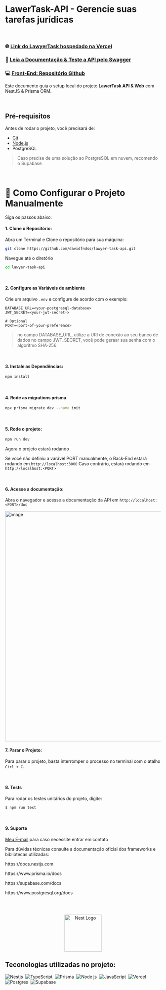 # LawerTask-API - Gerencie suas tarefas jurídicas

<br>


### 🌐 [Link do LawyerTask hospedado na Vercel](https://lawyertaskon.vercel.app)
### 📄 [Leia a Documentação & Teste a API pelo Swagger](https://lawyertaskapi.vercel.app/doc)
### 💻 [Front-End: Repositório Github](https://github.com/davidfndss/lawyer-task-front)




Este documento guia o setup local do projeto **LawerTask API & Web** com NestJS & Prisma ORM.

<br>

## Pré-requisitos

Antes de rodar o projeto, você precisará de:

- [Git](https://git-scm.com/downloads)
- [Node.js](https://nodejs.org/en/download)
- PostgreSQL

> Caso precise de uma solução ao PostgreSQL em nuvem, recomendo o Supabase

<br>

# 🔧 Como Configurar o Projeto Manualmente 
Siga os passos abaixo:

#### 1. Clone o Repositório:

Abra um Terminal e Clone o repositório para sua máquina:

```bash
git clone https://github.com/davidfndss/lawyer-task-api.git
```

Navegue até o diretório

```sh
cd lawyer-task-api
```

<br>

#### 2. Configure as Variáveis de ambiente

Crie um arquivo `.env` e configure de acordo com o exemplo: 

```env
DATABASE_URL=<your-postgresql-database>
JWT_SECRET=<your-jwt-secret->

# Optional
PORT=<port-of-your-preference>
```

> no campo DATABASE_URL, utilize a URI de conexão ao seu banco de dados
>no campo JWT_SECRET, você pode geraar sua senha com o algoritmo SHA-256

<br>

#### 3. Instale as Dependências:

```sh
npm install
```

<br>

#### 4. Rode as migrations prisma

```sh
npx prisma migrate dev --name init
```

<br>

#### 5. Rode o projeto:

```sh
npm run dev
```

Agora o projeto estará rodando

Se você não definiu a varável PORT manualmente, o Back-End estará rodando em `http://localhost:3000`
Caso contrário, estará rodando em `http://localhost:<PORT>`


<br>

#### 6. Acesse a documentação:

Abra o navegador e acesse a documentação da API em `http://localhost:<PORT>/doc`

<img width="1526" height="742" alt="image" src="https://github.com/user-attachments/assets/cbc464ce-57a8-43af-8dcc-5a7ff6d68dba" />

<br>

#### 7. Parar o Projeto:

Para parar o projeto, basta interromper o processo no terminal com o atalho `Ctrl + C`.

<br>

#### 8. Tests

Para rodar os testes unitários do projeto, digite:

```bash
$ npm run test
```

<br>

#### 9. Suporte

[Meu E-mail](mailto:davidfndssdev@gmail.com) para caso necessite entrar em contato

Para dúvidas técnicas consulte a documentação oficial dos frameworks e bibliotecas utilizadas:

<p>https://docs.nestjs.com</p>
<p>https://www.prisma.io/docs</p>
<p>https://supabase.com/docs</p>
<p>https://www.postgresql.org/docs</p>

<br>
<br>

<p align="center">
  <a href="http://nestjs.com/" target="blank"><img src="https://nestjs.com/img/logo-small.svg" width="120" alt="Nest Logo" /></a>
</p>

[circleci-image]: https://img.shields.io/circleci/build/github/nestjs/nest/master?token=abc123def456
[circleci-url]: https://circleci.com/gh/nestjs/nest

## Teconologias utilizadas no projeto:

![Nestjs](https://img.shields.io/badge/nestjs-purple?style=for-the-badge&logo=nestjs&logoColor=white)&nbsp;
![TypeScript](https://img.shields.io/badge/TypeScript-1572B6?style=for-the-badge&logo=typescript&logoColor=white)&nbsp;
![Prisma](https://img.shields.io/badge/Prisma-gray?style=for-the-badge&logo=prisma&logoColor=white)&nbsp;
![Node js](https://img.shields.io/badge/node.js-%234ea94b.svg?style=for-the-badge&logo=node.js&logoColor=white)&nbsp;
![JavaScript](https://img.shields.io/badge/JavaScript-F7DF1E?style=for-the-badge&logo=javascript&logoColor=black)&nbsp;
![Vercel](https://img.shields.io/badge/Vercel-000000?style=for-the-badge&logo=vercel&logoColor=white)&nbsp;
![Postgres](https://img.shields.io/badge/PostgreSQL-316192?style=for-the-badge&logo=postgresql&logoColor=white)&nbsp;
![Supabase](https://img.shields.io/badge/Supabase-181818?style=for-the-badge&logo=supabase&logoColor=white)&nbsp;


